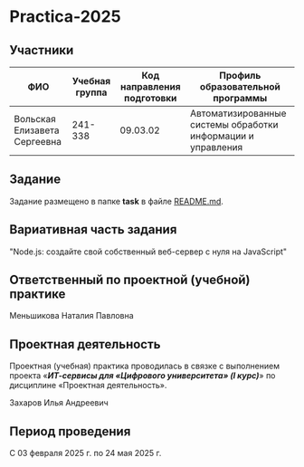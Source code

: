 # Practica-2025

## Участники

| ФИО                          | Учебная группа | Код направления подготовки | Профиль образовательной программы                            |
| ---------------------------- | -------------- | -------------------------- | ------------------------------------------------------------ |
| Вольская Елизавета Сергеевна | 241-338        | 09.03.02                   | Автоматизированные системы обработки информации и управления |

## Задание

Задание размещено в папке **task** в файле [README.md](task/README.md).

## Вариативная часть задания

"Node.js: создайте свой собственный веб-сервер с нуля на JavaScript"

## Ответственный по проектной (учебной) практике

Меньшикова Наталия Павловна

## Проектная деятельность

Проектная (учебная) практика проводилась в связке с выполнением проекта «**_ИТ-сервисы для «Цифрового университета» (I курс)_**» по дисциплине «Проектная деятельность».

Захаров Илья Андреевич

## Период проведения

С 03 февраля 2025 г. по 24 мая 2025 г.
